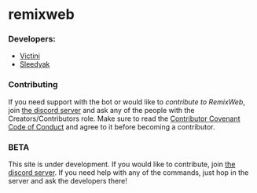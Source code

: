 # remixweb
### Developers:
- [Victini](https://github.com/umbresp)
- [Sleedyak](https://github.com/sleedyak)
### Contributing
If you need support with the bot or would like to *contribute to RemixWeb*, join [the discord server](https://discord.gg/RzsYQ9f) and ask any of the people with the Creators/Contributors role. Make sure to read the [Contributor Covenant Code of Conduct](https://github.com/cree-py/creepy.py/wiki/Contributor-Covenant-Code-of-Conduct) and agree to it before becoming a contributor.
### BETA
This site is under development. If you would like to contribute, join [the discord server](https://discord.gg/RzsYQ9f). If you need help with any of the commands, just hop in the server and ask the developers there!
